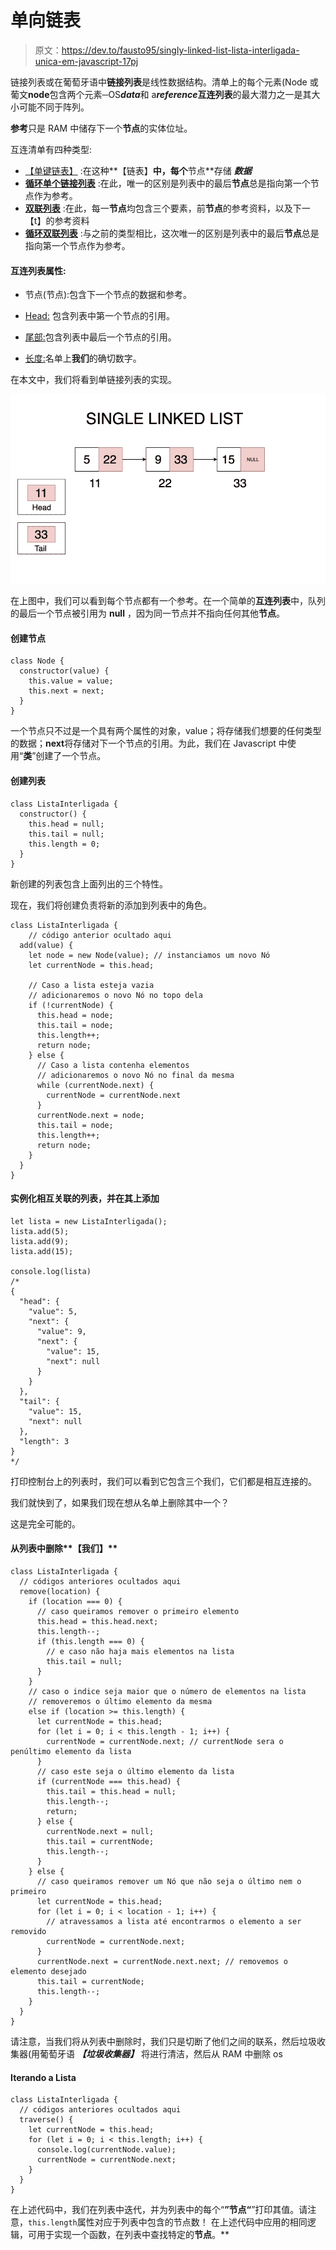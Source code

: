 # 单向链表

> 原文：<https://dev.to/fausto95/singly-linked-list-lista-interligada-unica-em-javascript-17pj>

链接列表或在葡萄牙语中**链接列表**是线性数据结构。清单上的每个元素(Node 或葡文**node**包含两个元素─OS***data***和 a***reference*****互连列表**的最大潜力之一是其大小可能不同于阵列。

**参考**只是 RAM 中储存下一个**节点**的实体位址。

互连清单有四种类型:

*   <u>【单键链表】</u> :在这种**【链表】**中，每个**节点**存储 ***数据***
*   **<u>循环单个链接列表</u>** :在此，唯一的区别是列表中的最后**节点**总是指向第一个节点作为参考。
*   **<u>双联列表</u>** :在此，每一**节点**均包含三个要素，前**节点**的参考资料，以及下一【t】的参考资料
*   **<u>循环双联列表</u>** :与之前的类型相比，这次唯一的区别是列表中的最后**节点**总是指向第一个节点作为参考。

#### **互连列表属性:**

*   节点(节点):包含下一个节点的数据和参考。

*   <u>Head:</u> 包含列表中第一个节点的引用。

*   <u>尾部:</u>包含列表中最后一个节点的引用。

*   <u>长度:</u>名单上**我们**的确切数字。

在本文中，我们将看到单链接列表的实现。

[![](img/c3b01941dcf3e2adfebc695bbe2b9a3a.png)](https://res.cloudinary.com/practicaldev/image/fetch/s--OkN2rxus--/c_limit%2Cf_auto%2Cfl_progressive%2Cq_auto%2Cw_880/https://s3-us-west-2.amazonaws.com/faustino.dev/single-linked-list.png)

在上图中，我们可以看到每个节点都有一个参考。在一个简单的**互连列表**中，队列的最后一个节点被引用为 **null** ，因为同一节点并不指向任何其他**节点**。

#### 创建节点

```
class Node {
  constructor(value) {
    this.value = value;
    this.next = next;
  }
} 
```

一个节点只不过是一个具有两个属性的对象，value；将存储我们想要的任何类型的数据；**next**将存储对下一个节点的引用。为此，我们在 Javascript 中使用“**类**”创建了一个节点。

#### 创建列表

```
class ListaInterligada {
  constructor() {
    this.head = null;
    this.tail = null;
    this.length = 0;
  }
} 
```

新创建的列表包含上面列出的三个特性。

现在，我们将创建负责将新的添加到列表中的角色。

```
class ListaInterligada {
    // código anterior ocultado aqui
  add(value) {
    let node = new Node(value); // instanciamos um novo Nó
    let currentNode = this.head;

    // Caso a lista esteja vazia
    // adicionaremos o novo Nó no topo dela
    if (!currentNode) {
      this.head = node;
      this.tail = node;
      this.length++;
      return node;
    } else {
      // Caso a lista contenha elementos
      // adicionaremos o novo Nó no final da mesma
      while (currentNode.next) {
        currentNode = currentNode.next
      }
      currentNode.next = node;
      this.tail = node;
      this.length++;
      return node;
    }
  }
} 
```

#### 实例化相互关联的列表，并在其上添加

```
let lista = new ListaInterligada();
lista.add(5);
lista.add(9);
lista.add(15);

console.log(lista)
/*
{
  "head": {
    "value": 5,
    "next": {
      "value": 9,
      "next": {
        "value": 15,
        "next": null
      }
    }
  },
  "tail": {
    "value": 15,
    "next": null
  },
  "length": 3
}
*/ 
```

打印控制台上的列表时，我们可以看到它包含三个我们，它们都是相互连接的。

我们就快到了，如果我们现在想从名单上删除其中一个？

这是完全可能的。

#### 从列表中删除**【我们】**

```
class ListaInterligada {
  // códigos anteriores ocultados aqui
  remove(location) {
    if (location === 0) {
      // caso queiramos remover o primeiro elemento
      this.head = this.head.next;
      this.length--;
      if (this.length === 0) {
        // e caso não haja mais elementos na lista
        this.tail = null;
      }
    }
    // caso o indice seja maior que o número de elementos na lista
    // removeremos o último elemento da mesma
    else if (location >= this.length) {
      let currentNode = this.head;
      for (let i = 0; i < this.length - 1; i++) {
        currentNode = currentNode.next; // currentNode sera o penúltimo elemento da lista
      }
      // caso este seja o último elemento da lista
      if (currentNode === this.head) {
        this.tail = this.head = null;
        this.length--;
        return;
      } else {
        currentNode.next = null;
        this.tail = currentNode;
        this.length--;
      }
    } else {
      // caso queiramos remover um Nó que não seja o último nem o primeiro
      let currentNode = this.head;
      for (let i = 0; i < location - 1; i++) {
        // atravessamos a lista até encontrarmos o elemento a ser removido
        currentNode = currentNode.next;
      }
      currentNode.next = currentNode.next.next; // removemos o elemento desejado
      this.tail = currentNode;
      this.length--;
    }
  }
} 
```

请注意，当我们将从列表中删除时，我们只是切断了他们之间的联系，然后垃圾收集器(用葡萄牙语 ***【垃圾收集器】*** 将进行清洁，然后从 RAM 中删除 os

#### Iterando a Lista

```
class ListaInterligada {
  // códigos anteriores ocultados aqui
  traverse() {
    let currentNode = this.head;
    for (let i = 0; i < this.length; i++) {
      console.log(currentNode.value);
      currentNode = currentNode.next;
    }
  }
} 
```

在上述代码中，我们在列表中迭代，并为列表中的每个“**”节点“**”打印其值。请注意，`this.length`属性对应于列表中包含的节点数！
在上述代码中应用的相同逻辑，可用于实现一个函数，在列表中查找特定的**节点**。**